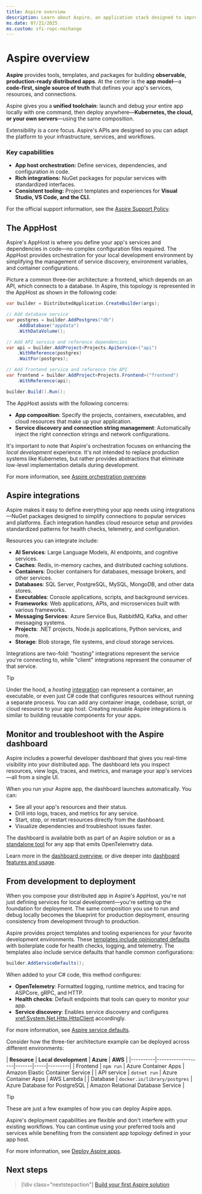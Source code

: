 ```yaml
---
title: Aspire overview
description: Learn about Aspire, an application stack designed to improve the experience of building distributed applications.
ms.date: 07/21/2025
ms.custom: sfi-ropc-nochange
---
```


# Aspire overview

**Aspire** provides tools, templates, and packages for building **observable, production-ready distributed apps**. At the center is the **app model**—a **code-first, single source of truth** that defines your app's services, resources, and connections.

Aspire gives you a **unified toolchain**: launch and debug your entire app locally with one command, then deploy anywhere—**Kubernetes, the cloud, or your own servers**—using the same composition.

Extensibility is a core focus. Aspire's APIs are designed so you can adapt the platform to your infrastructure, services, and workflows.

### Key capabilities

- **App host orchestration:** Define services, dependencies, and configuration in code.
- **Rich integrations:** NuGet packages for popular services with standardized interfaces.
- **Consistent tooling:** Project templates and experiences for **Visual Studio, VS Code, and the CLI.**

For the official support information, see the [Aspire Support Policy](https://dotnet.microsoft.com/platform/support/policy/aspire).

## The AppHost

Aspire's AppHost is where you define your app's services and dependencies in code—no complex configuration files required. The AppHost provides orchestration for your local development environment by simplifying the management of service discovery, environment variables, and container configurations.

Picture a common three-tier architecture: a frontend, which depends on an API, which connects to a database. In Aspire, this topology is represented in the AppHost as shown in the following code:

```csharp
var builder = DistributedApplication.CreateBuilder(args);

// Add database service
var postgres = builder.AddPostgres("db")
    .AddDatabase("appdata")
    .WithDataVolume();

// Add API service and reference dependencies
var api = builder.AddProject<Projects.ApiService>("api")
    .WithReference(postgres)
    .WaitFor(postgres);

// Add frontend service and reference the API
var frontend = builder.AddProject<Projects.Frontend>("frontend")
    .WithReference(api);

builder.Build().Run();
```

The AppHost assists with the following concerns:

- **App composition**: Specify the projects, containers, executables, and cloud resources that make up your application.
- **Service discovery and connection string management**: Automatically inject the right connection strings and network configurations.

It's important to note that Aspire's orchestration focuses on enhancing the _local development_ experience. It's not intended to replace production systems like Kubernetes, but rather provides abstractions that eliminate low-level implementation details during development.

For more information, see [Aspire orchestration overview](../fundamentals/app-host-overview.md).

## Aspire integrations

Aspire makes it easy to define everything your app needs using integrations—NuGet packages designed to simplify connections to popular services and platforms. Each integration handles cloud resource setup and provides standardized patterns for health checks, telemetry, and configuration.

Resources you can integrate include:

- **AI Services**: Large Language Models, AI endpoints, and cognitive services.
- **Caches**: Redis, in-memory caches, and distributed caching solutions.
- **Containers**: Docker containers for databases, message brokers, and other services.
- **Databases**: SQL Server, PostgreSQL, MySQL, MongoDB, and other data stores.
- **Executables**: Console applications, scripts, and background services.
- **Frameworks**: Web applications, APIs, and microservices built with various frameworks.
- **Messaging Services**: Azure Service Bus, RabbitMQ, Kafka, and other messaging systems.
- **Projects**: .NET projects, Node.js applications, Python services, and more.
- **Storage**: Blob storage, file systems, and cloud storage services.

Integrations are two-fold: "hosting" integrations represent the service you're connecting to, while "client" integrations represent the consumer of that service.

> [!TIP]
> Under the hood, a _hosting_ [integration](../fundamentals/integrations-overview.md) can represent a container, an executable, or even just C# code that configures resources without running a separate process. You can add any container image, codebase, script, or cloud resource to your app host. Creating reusable Aspire integrations is similar to building reusable components for your apps.

## Monitor and troubleshoot with the Aspire dashboard

Aspire includes a powerful developer dashboard that gives you real-time visibility into your distributed app. The dashboard lets you inspect resources, view logs, traces, and metrics, and manage your app's services—all from a single UI.

When you run your Aspire app, the dashboard launches automatically. You can:

- See all your app's resources and their status.
- Drill into logs, traces, and metrics for any service.
- Start, stop, or restart resources directly from the dashboard.
- Visualize dependencies and troubleshoot issues faster.

The dashboard is available both as part of an Aspire solution or as a [standalone tool](../fundamentals/dashboard/standalone.md) for any app that emits OpenTelemetry data.

Learn more in the [dashboard overview](../fundamentals/dashboard/overview.md), or dive deeper into [dashboard features and usage](../fundamentals/dashboard/explore.md).

## From development to deployment

When you compose your distributed app in Aspire's AppHost, you're not just defining services for local development—you're setting up the foundation for deployment. The same composition you use to run and debug locally becomes the blueprint for production deployment, ensuring consistency from development through to production.

Aspire provides project templates and tooling experiences for your favorite development environments. These [templates include opinionated defaults](../fundamentals/aspire-sdk-templates.md) with boilerplate code for health checks, logging, and telemetry. The templates also include service defaults that handle common configurations:

```csharp
builder.AddServiceDefaults();
```

When added to your C# code, this method configures:

- **OpenTelemetry**: Formatted logging, runtime metrics, and tracing for ASPCore, gRPC, and HTTP.
- **Health checks**: Default endpoints that tools can query to monitor your app.
- **Service discovery**: Enables service discovery and configures <xref:System.Net.Http.HttpClient> accordingly.

For more information, see [Aspire service defaults](../fundamentals/service-defaults.md).

Consider how the three-tier architecture example can be deployed across different environments:

| **Resource** | **Local development** | **Azure** | **AWS** |
|----------|-------------------|-------|-----|---------|
| Frontend | `npm run` | Azure Container Apps | Amazon Elastic Container Service |
| API service | `dotnet run` | Azure Container Apps | AWS Lambda |
| Database | `docker.io/library/postgres` | Azure Database for PostgreSQL | Amazon Relational Database Service |

> [!TIP]
> These are just a few examples of how you can deploy Aspire apps.

Aspire's deployment capabilities are flexible and don't interfere with your existing workflows. You can continue using your preferred tools and services while benefiting from the consistent app topology defined in your app host.

For more information, see [Deploy Aspire apps](../deployment/overview.md).

## Next steps

> [!div class="nextstepaction"]
> [Build your first Aspire solution](build-your-first-aspire-app.md)
